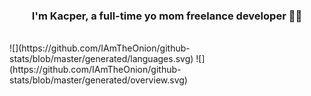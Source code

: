 
 
### <div align="center">I'm Kacper, a full-time yo mom freelance developer 👨‍💻 </div>  

<br/>
![](https://github.com/IAmTheOnion/github-stats/blob/master/generated/languages.svg)
![](https://github.com/IAmTheOnion/github-stats/blob/master/generated/overview.svg)

